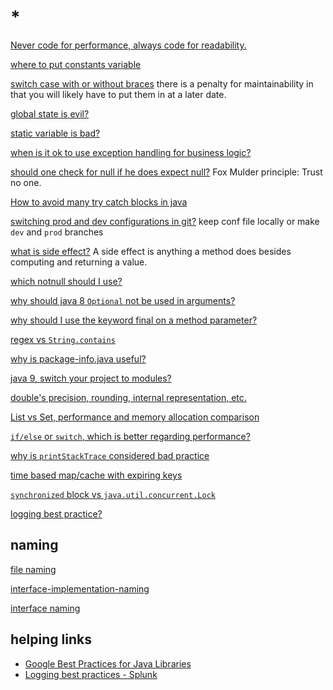 # *

[Never code for performance, always code for readability.](https://stackoverflow.com/a/1923866)

[where to put constants variable](https://softwareengineering.stackexchange.com/questions/290006/good-practice-to-hold-constants-in-their-own-file)

[switch case with or without braces](https://stackoverflow.com/a/633536/11844003) there is a penalty for maintainability in that you will likely have to put them in at a later date.

[global state is evil?](https://softwareengineering.stackexchange.com/questions/148108/why-is-global-state-so-evil)

[static variable is bad?](https://stackoverflow.com/questions/12492969/static-variables-good-or-bad)

[when is it ok to use exception handling for business logic?](https://stackoverflow.com/questions/5378005/when-is-it-ok-to-use-exception-handling-for-business-logic)

[should one check for null if he does expect null?](https://softwareengineering.stackexchange.com/questions/147480/should-one-check-for-null-if-he-does-not-expect-null) Fox Mulder principle: Trust no one.

[How to avoid many try catch blocks in java](https://stackoverflow.com/questions/6589489/how-to-avoid-many-try-catch-blocks-in-java)

[switching prod and dev configurations in git?](https://stackoverflow.com/questions/42857512/best-approach-switching-between-prod-and-dev-configurations-in-git) keep conf file locally or make `dev` and `prod` branches

[what is side effect?](https://stackoverflow.com/a/1073932/11844003) A side effect is anything a method does besides computing and returning a value.

[which notnull should I use?](https://stackoverflow.com/questions/4963300/which-notnull-java-annotation-should-i-use)

[why should java 8 `Optional` not be used in arguments?](https://stackoverflow.com/questions/31922866/why-should-java-8s-optional-not-be-used-in-arguments)

[why should I use the keyword final on a method parameter?](https://stackoverflow.com/questions/500508/why-should-i-use-the-keyword-final-on-a-method-parameter-in-java)

[regex vs `String.contains`](https://stackoverflow.com/questions/2023792/regex-vs-contains-best-performance)

[why is package-info.java useful?](https://stackoverflow.com/questions/22095487/why-is-package-info-java-useful)

[java 9, switch your project to modules?](https://stackoverflow.com/questions/62950667/is-there-any-need-to-switch-to-modules-when-migrating-to-java-9-or-later)

[double's precision, rounding, internal representation, etc.](https://stackoverflow.com/questions/21603243/how-does-double-intvalue-work)

[List vs Set, performance and memory allocation comparison](https://stackoverflow.com/questions/10799417/performance-and-memory-allocation-comparison-between-list-and-set)

[`if/else` or `switch`, which is better regarding performance?](https://stackoverflow.com/questions/2086529/what-is-the-relative-performance-difference-of-if-else-versus-switch-statement-i)

[why is `printStackTrace` considered bad practice](https://stackoverflow.com/questions/7469316/why-is-exception-printstacktrace-considered-bad-practice)

[time based map/cache with expiring keys](https://stackoverflow.com/questions/3802370/java-time-based-map-cache-with-expiring-keys)

[`synchronized` block vs `java.util.concurrent.Lock`](https://stackoverflow.com/questions/4201713/synchronization-vs-lock)

[logging best practice?](https://stackoverflow.com/questions/906233/logging-in-java-and-in-general-best-practices)

## naming

[file naming](https://stackoverflow.com/questions/421965/anyone-else-find-naming-classes-and-methods-one-of-the-most-difficult-parts-in-p)

[interface-implementation-naming](https://stackoverflow.com/questions/2814805/java-interfaces-implementation-naming-convention)

[interface naming](https://stackoverflow.com/questions/541912/interface-naming-in-java)

## helping links

- [Google Best Practices for Java Libraries](https://jlbp.dev/)
- [Logging best practices - Splunk](https://dev.splunk.com/enterprise/docs/developapps/addsupport/logging/loggingbestpractices/)
